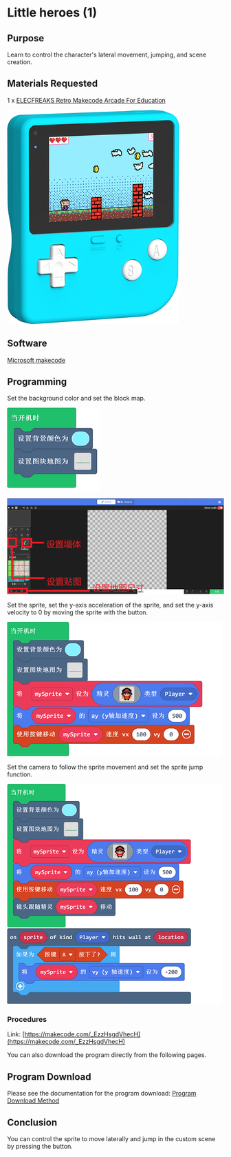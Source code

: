 # Little heroes (1)

##  Purpose

Learn to control the character's lateral movement, jumping, and scene creation.

## Materials Requested

1 x  [ELECFREAKS Retro Makecode Arcade For Education](https://item.taobao.com/item.htm?spm=a1z10.5-c-s.w4002-18602834185.82.51a95ccfE1IJt1&id=644090757603)

![retro-case-01-01.png](./images/retro-case-01-01.png)

## Software

[Microsoft makecode](https://arcade.makecode.com/)

## Programming

Set the background color and set the block map.

![retro-case-04-01.png](./images/retro-case-04-01.png)

![retro-case-04-02.png](./images/retro-case-04-02.png)

Set the sprite, set the y-axis acceleration of the sprite, and set the y-axis velocity to 0 by moving the sprite with the button.

![retro-case-04-03.png](./images/retro-case-04-03.png)

Set the camera to follow the sprite movement and set the sprite jump function.

![retro-case-04-04.png](./images/retro-case-04-04.png)

### Procedures

Link: [https://makecode.com/_EzzHsgdVhecH](https://makecode.com/_EzzHsgdVhecH)

You can also download the program directly from the following pages.

## Program Download

Please see the documentation for the program download: [Program Download Method](https://www.yuque.com/elecfreaks-learn/retro/wxo25w)

## Conclusion

You can control the sprite to move laterally and jump in the custom scene by pressing the button.
